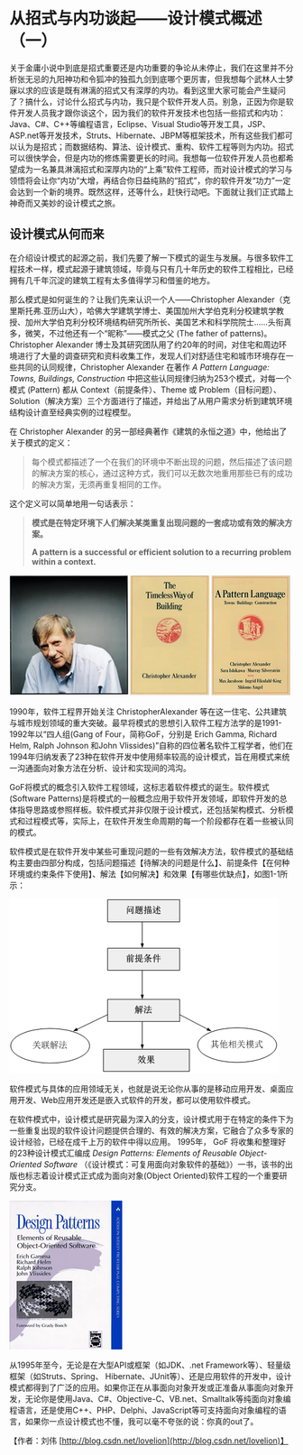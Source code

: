 # 从招式与内功谈起——设计模式概述（一）

关于金庸小说中到底是招式重要还是内功重要的争论从未停止，我们在这里并不分析张无忌的九阳神功和令狐冲的独孤九剑到底哪个更厉害，但我想每个武林人士梦寐以求的应该是既有淋漓的招式又有深厚的内功。看到这里大家可能会产生疑问了？搞什么，讨论什么招式与内功，我只是个软件开发人员。别急，正因为你是软件开发人员我才跟你谈这个，因为我们的软件开发技术也包括一些招式和内功：Java、C\#、C++等编程语言，Eclipse、Visual Studio等开发工具，JSP、ASP.net等开发技术，Struts、Hibernate、JBPM等框架技术，所有这些我们都可以认为是招式；而数据结构、算法、设计模式、重构、软件工程等则为内功。招式可以很快学会，但是内功的修炼需要更长的时间。我想每一位软件开发人员也都希望成为一名兼具淋漓招式和深厚内功的“上乘”软件工程师，而对设计模式的学习与领悟将会让你“内功”大增，再结合你日益纯熟的“招式”，你的软件开发“功力”一定会达到一个新的境界。既然这样，还等什么，赶快行动吧。下面就让我们正式踏上神奇而又美妙的设计模式之旅。

## 设计模式从何而来

在介绍设计模式的起源之前，我们先要了解一下模式的诞生与发展。与很多软件工程技术一样，模式起源于建筑领域，毕竟与只有几十年历史的软件工程相比，已经拥有几千年沉淀的建筑工程有太多值得学习和借鉴的地方。

那么模式是如何诞生的？让我们先来认识一个人——Christopher Alexander（克里斯托弗.亚历山大），哈佛大学建筑学博士、美国加州大学伯克利分校建筑学教授、加州大学伯克利分校环境结构研究所所长、美国艺术和科学院院士……头衔真多，微笑，不过他还有一个“昵称”——模式之父 \(The father of patterns\)。Christopher Alexander 博士及其研究团队用了约20年的时间，对住宅和周边环境进行了大量的调查研究和资料收集工作，发现人们对舒适住宅和城市环境存在一些共同的认同规律，Christopher Alexander 在著作 _A Pattern Language: Towns, Buildings, Construction_ 中把这些认同规律归纳为253个模式，对每一个模式 \(Pattern\) 都从 Context（前提条件）、Theme 或 Problem（目标问题）、 Solution（解决方案）三个方面进行了描述，并给出了从用户需求分析到建筑环境结构设计直至经典实例的过程模型。

在 Christopher Alexander 的另一部经典著作《建筑的永恒之道》中，他给出了关于模式的定义：

> 每个模式都描述了一个在我们的环境中不断出现的问题，然后描述了该问题的解决方案的核心，通过这种方式，我们可以无数次地重用那些已有的成功的解决方案，无须再重复相同的工作。

这个定义可以简单地用一句话表示：

> **模式是在特定环境下人们解决某类重复出现问题的一套成功或有效的解决方案。**
>
> **A pattern is a successful or efficient solution to a recurring  problem within a context.**

![](../../.gitbook/assets/20131223220903125.jpg)

1990年，软件工程界开始关注 ChristopherAlexander 等在这一住宅、公共建筑与城市规划领域的重大突破。最早将模式的思想引入软件工程方法学的是1991-1992年以“四人组\(Gang of Four，简称GoF，分别是 Erich Gamma, Richard Helm, Ralph Johnson 和John Vlissides\)”自称的四位著名软件工程学者，他们在1994年归纳发表了23种在软件开发中使用频率较高的设计模式，旨在用模式来统一沟通面向对象方法在分析、设计和实现间的鸿沟。

GoF将模式的概念引入软件工程领域，这标志着软件模式的诞生。软件模式\(Software Patterns\)是将模式的一般概念应用于软件开发领域，即软件开发的总体指导思路或参照样板。软件模式并非仅限于设计模式，还包括架构模式、分析模式和过程模式等，实际上，在软件开发生命周期的每一个阶段都存在着一些被认同的模式。

软件模式是在软件开发中某些可重现问题的一些有效解决方法，软件模式的基础结构主要由四部分构成，包括问题描述【待解决的问题是什么】、前提条件【在何种环境或约束条件下使用】、解法【如何解决】和效果【有哪些优缺点】，如图1-1所示：

![&#x56FE;1-1 &#x8F6F;&#x4EF6;&#x6A21;&#x5F0F;&#x57FA;&#x672C;&#x7ED3;&#x6784;](../../.gitbook/assets/1333301568_8769.gif)

软件模式与具体的应用领域无关，也就是说无论你从事的是移动应用开发、桌面应用开发、Web应用开发还是嵌入式软件的开发，都可以使用软件模式。

在软件模式中，设计模式是研究最为深入的分支，设计模式用于在特定的条件下为一些重复出现的软件设计问题提供合理的、有效的解决方案，它融合了众多专家的设计经验，已经在成千上万的软件中得以应用。 1995年， GoF 将收集和整理好的23种设计模式汇编成 _Design Patterns: Elements of Reusable Object-Oriented Software_ （《设计模式：可复用面向对象软件的基础》）一书，该书的出版也标志着设计模式正式成为面向对象\(Object Oriented\)软件工程的一个重要研究分支。

![](../../.gitbook/assets/20131223220953406.jpg)

从1995年至今，无论是在大型API或框架（如JDK、.net Framework等）、轻量级框架（如Struts、Spring、 Hibernate、JUnit等）、还是应用软件的开发中，设计模式都得到了广泛的应用。如果你正在从事面向对象开发或正准备从事面向对象开发，无论你是使用Java、C\#、Objective-C、VB.net、Smalltalk等纯面向对象编程语言，还是使用C++、PHP、Delphi、JavaScript等可支持面向对象编程的语言，如果你一点设计模式也不懂，我可以毫不夸张的说：你真的out了。

【作者：刘伟 [http://blog.csdn.net/lovelion](http://blog.csdn.net/lovelion)】

